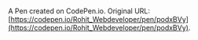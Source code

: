 # 

A Pen created on CodePen.io. Original URL: [https://codepen.io/Rohit_Webdeveloper/pen/podxBVy](https://codepen.io/Rohit_Webdeveloper/pen/podxBVy).


